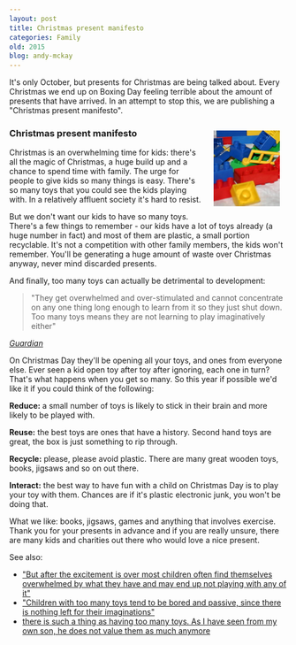 ```yaml
---
layout: post
title: Christmas present manifesto
categories: Family
old: 2015
blog: andy-mckay
---
```

<p>It's only October, but presents for Christmas are being talked about. Every Christmas we end up on Boxing Day feeling terrible about the amount of presents that have arrived. In an attempt to stop this, we are publishing a "Christmas present manifesto".</p>
<img src="/files/IMG_0262.jpg" style="padding: 1em; float: right" />
<h3>Christmas present manifesto</h3>
<p>Christmas is an overwhelming time for kids: there's all the magic of Christmas, a huge build up and a chance to spend time with family. The urge for people to give kids so many things is easy. There's so many toys that you could see the kids playing with. In a relatively affluent society it's hard to resist.<p>
<p>But we don't want our kids to have so many toys. There's a few things to remember - our kids have a lot of toys already (a huge number in fact) and most of them are plastic, a small portion recyclable. It's not a competition with other family members, the kids won't remember. You'll be generating a huge amount of waste over Christmas anyway, never mind discarded presents.</p>
<p>And finally, too many toys can actually be detrimental to development:</p>
<blockquote>
"They get overwhelmed and over-stimulated and cannot concentrate on any one thing long enough to learn from it so they just shut down. Too many toys means they are not learning to play imaginatively either"
</blockquote>
<cite><a href="http://www.guardian.co.uk/family/story/0,,1994316,00.html">Guardian</a></cite>
<p>On Christmas Day they'll be opening all your toys, and ones from everyone else. Ever seen a kid open toy after toy after ignoring, each one in turn? That's what happens when you get so many. So this year if possible we'd like it if you could think of the following:</p>
<p><b>Reduce:</b> a small number of toys is likely to stick in their brain and more likely to be played with.</p>
<p><b>Reuse:</b> the best toys are ones that have a history. Second hand toys are great, the box is just something to rip through.</p>
<p><b>Recycle:</b> please, please avoid plastic. There are many great wooden toys, books, jigsaws and so on out there.</p>
<p><b>Interact:</b> the best way to have fun with a child on Christmas Day is to play your toy with them. Chances are if it's plastic electronic junk, you won't be doing that.</p>
<p>What we like: books, jigsaws, games and anything that involves exercise. Thank you for your presents in advance and if you are really unsure, there are many kids and charities out there who would love a nice present.</p>
<p>See also:</p>
<ul>
<li><a href="http://www.drtoy.org/about_drtoy/preschooler_today_toy_overload.html">"But after the excitement is over most children often find themselves overwhelmed by what they have and may end up not playing with any of it"</a></li>
<li><a href="http://www.anabaptists.org/clp/toysplay.html">"Children with too many toys tend to be bored and passive, since there is nothing left for their imaginations"</a></li>
<li><a href="http://www.parenting-weblog.com/50226711/too_many_toys.php">there is such a thing as having too many toys. As I have seen from my own son, he does not value them as much anymore</a></li>
</ul>

